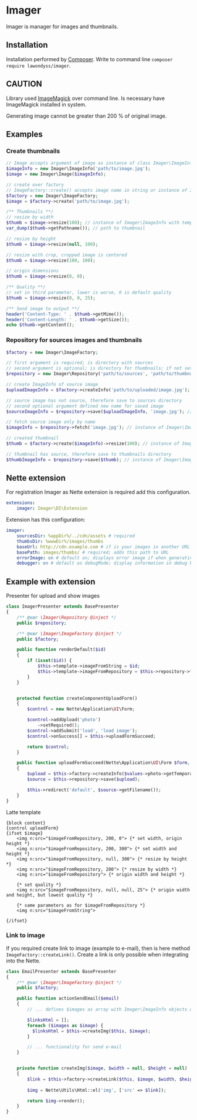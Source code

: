 # Imager
Imager is manager for images and thumbnails.

## Installation
Installation performed by [Composer]. Write to command line `composer require lawondyss/imager`.

## CAUTION
Library used [ImageMagick] over command line. Is necessary have ImageMagick installed in system.

Generating image cannot be greater than 200 % of original image.

## Examples

### Create thumbnails
```php
// Image accepts argument of image as instance of class Imager\ImageInfo (extends SplFileInfo)
$imageInfo = new Imager\ImageInfo('path/to/image.jpg');
$image = new Imager\Image($imageInfo);

// create over factory
// ImageFactory::create() accepts image name in string or instance of ImageInfo
$factory = new Imager\ImageFactory;
$image = $factory->create('path/to/image.jpg');

/** Thumbnails **/
// resize by width
$thumb = $image->resize(100); // instance of Imager\ImageInfo with temporary image
var_dump($thumb->getPathname()); // path to thumbnail

// resize by height
$thumb = $image->resize(null, 100);

// resize with crop, cropped image is centered
$thumb = $image->resize(100, 100);

// origin dimensions
$thumb = $image->resize(0, 0);

/** Quality **/
// set in third parameter, lower is worse, 0 is default quality
$thumb = $image->resize(0, 0, 25);

/** Send image to output **/
header('Content-Type: ' . $thumb->getMime());
header('Content-Length: ' . $thumb->getSize());
echo $thumb->getContent();
```

### Repository for sources images and thumbnails
```php
$factory = new Imager\ImageFactory;

// first argument is required; is directory with sources
// second argument is optional; is directory for thumbnails; if not set, then is same as directory for sources; autocreated 
$repository = new Imager\Repository('path/to/sources', 'path/to/thumbnails');

// create ImageInfo of source image
$uploadImageInfo = $factory->createInfo('path/to/uploaded/image.jpg');

// source image has not source, therefore save to sources directory
// second optional argument defined new name for saved image
$sourceImageInfo = $repository->save($uploadImageInfo, 'image.jpg'); // instance of Imager\ImageInfo with saved source image

// fetch source image only by name
$imageInfo = $repository->fetch('image.jpg'); // instance of Imager\ImageInfo with source image

// created thumbnail
$thumb = $factory->create($imageInfo)->resize(100); // instance of Imager\ImageInfo with temporary thumbnail of image

// thumbnail has source, therefore save to thumbnails directory
$thumbImageInfo = $repository->save($thumb); // instance of Imager\ImageInfo with saved thumbnail
```

## Nette extension
For registration Imager as Nette extension is required add this configuration.
```yaml
extensions:
    imager: Imager\DI\Extension
```
Extension has this configuration:
```yaml
imager:
    sourcesDir: %appDir%/../cdn/assets # required
    thumbsDir: %wwwDir%/images/thumbs
    baseUrl: http://cdn.example.com # if is your images in another URL 
    basePath: images/thumbs/ # required; adds this path to URL
    errorImage: on # default on; displays error image if when generating an error occurred
    debugger: on # default as debugMode; display information in debug bar; WARNING! For every image send new HEAD request!
```

## Example with extension
Presenter for upload and show images
```php
class ImagerPresenter extends BasePresenter
{
    /** @var \Imager\Repository @inject */
    public $repository;

    /** @var \Imager\ImageFactory @inject */
    public $factory;

    public function renderDefault($id)
    {
        if (isset($id)) {
            $this->template->imageFromString = $id;
            $this->template->imageFromRepository = $this->repository->fetch($id);
        }
    }


    protected function createComponentUploadForm()
    {
        $control = new Nette\Application\UI\Form;

        $control->addUpload('photo')
            ->setRequired();
        $control->addSubmit('load', 'load image');
        $control->onSuccess[] = $this->uploadFormSucceed;

        return $control;
    }

    public function uploadFormSucceed(Nette\Application\UI\Form $form, $values)
    {
        $upload = $this->factory->createInfo($values->photo->getTemporaryFile());
        $source = $this->repository->save($upload);

        $this->redirect('default', $source->getFilename());
    }
}
```
Latte template
```
{block content}
{control uploadForm}
{ifset $image}
    <img n:src="$imageFromRepository, 200, 0"> {* set width, origin height *}
    <img n:src="$imageFromRepository, 200, 300"> {* set width and height *}
    <img n:src="$imageFromRepository, null, 300"> {* resize by height *}
    <img n:src="$imageFromRepository, 200"> {* resize by width *}
    <img n:src="$imageFromRepository"> {* origin width and height *}

    {* set quality *}
    <img n:src="$imageFromRepository, null, null, 25"> {* origin width and height, but lowest quality *}

    {* same parameters as for $imageFromRepository *}
    <img n:src="$imageFromString">

{/ifset}
```

### Link to image
If you required create link to image (example to e-mail), then is here method `ImageFactory::createLink()`.
Create a link is only possible when integrating into the Nette.
```php
class EmailPresenter extends BasePresenter
{
    /** @var \Imager\ImageFactory @inject */
    public $factory;

    public function actionSendEmail($email)
    {
        // ... defines $images as array with Imager\ImageInfo objects or names of images

        $linksHtml = [];
        foreach ($images as $image) {
          $linksHtml = $this->createImg($this, $image);
        }

        // ... functionality for send e-mail
    }


    private function createImg($image, $width = null, $height = null)
    {
        $link = $this->factory->createLink($this, $image, $width, $height);
        
        $img = Nette\Utils\Html::el('img', ['src' => $link]);

        return $img->render();
    }
}
```

[Composer]:https://getcomposer.org/
[ImageMagick]:http://www.imagemagick.org/
